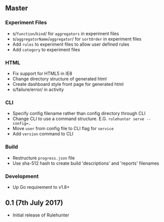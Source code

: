 ## Master

### Experiment Files

 * s/`function`/`kind`/ for `aggregators` in experiment files
 * s/`aggregatorName`/`aggregator`/ for `sortOrder` in experiment files
 * Add `rules` to experiment files to allow user defined rules
 * Add `category` to experiment files

### HTML

 * Fix support for HTML5 in IE8
 * Change directory structure of generated html
 * Create dashboard style front page for generated html
 * s/failure/error/ in activity

### CLI

 * Specify config filename rather than config directory through CLI
 * Change CLI to use a command structure. E.G. `rulehunter serve --config=.`
 * Move `user` from config file to CLI flag for `service`
 * Add `version` command to CLI

### Build

 * Restructure `progress.json` file
 * Use sha-512 hash to create build 'descriptions' and 'reports' filenames

### Development

 * Up Go requirement to v1.8+

## 0.1 (7th July 2017)

 * Initial release of Rulehunter
